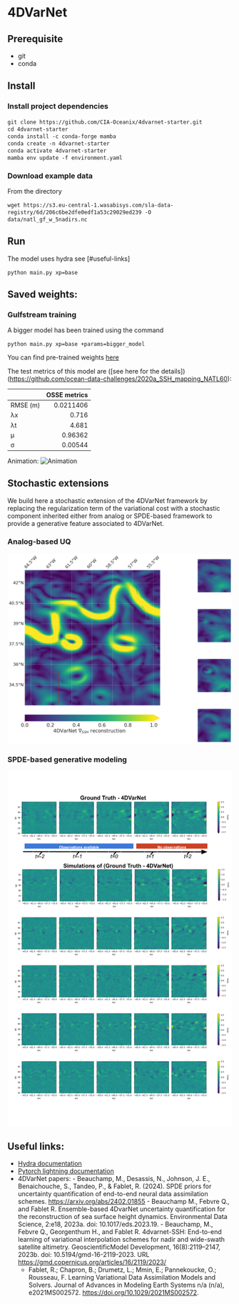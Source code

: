 # 4DVarNet

## Prerequisite
- git
- conda

## Install
### Install project dependencies
```
git clone https://github.com/CIA-Oceanix/4dvarnet-starter.git
cd 4dvarnet-starter
conda install -c conda-forge mamba
conda create -n 4dvarnet-starter
conda activate 4dvarnet-starter
mamba env update -f environment.yaml
```

### Download example data
From the directory
```
wget https://s3.eu-central-1.wasabisys.com/sla-data-registry/6d/206c6be2dfe0edf1a53c29029ed239 -O data/natl_gf_w_5nadirs.nc
```

## Run
The model uses hydra see [#useful-links]
```
python main.py xp=base 
```
## Saved weights:

### Gulfstream training
A bigger model has been trained using the command

```
python main.py xp=base +params=bigger_model 
```

You can find pre-trained weights [here](https://s3.eu-central-1.wasabisys.com/melody/quentin_cloud/starter_big_mod_07a265.ckpt)

The test metrics of this model are ([see here for the details])(https://github.com/ocean-data-challenges/2020a_SSH_mapping_NATL60):

|          |   OSSE metrics |
|:---------|---------------:|
| RMSE (m) |      0.0211406 |
| λx       |      0.716     |
| λt       |      4.681     |
| μ        |      0.96362   |
| σ        |      0.00544   |

Animation:
![Animation](https://s3.eu-central-1.wasabisys.com/melody/quentin_cloud/starter_anim.gif)

## Stochastic extensions

We build here a stochastic extension of the 4DVarNet framework by replacing the regularization term of the variational cost with a stochastic component inherited either from analog or SPDE-based framework to provide a generative feature associated to 4DVarNet.

### Analog-based UQ
![Analog based generative modeling](figs/En4DVarNet-analog.png)

### SPDE-based generative modeling

![Advection-diffusion based generative modeling](figs/En4DVarNet-gen.png)


## Useful links:
- [Hydra documentation](https://hydra.cc/docs/intro/)
- [Pytorch lightning documentation](https://pytorch-lightning.readthedocs.io/en/stable/index.html#get-started)
- 4DVarNet papers:
        - Beauchamp, M., Desassis, N., Johnson, J. E., Benaichouche, S., Tandeo, P., & Fablet, R. (2024). SPDE priors for uncertainty quantification of end-to-end neural data assimilation schemes. https://arxiv.org/abs/2402.01855
        - Beauchamp M., Febvre Q., and Fablet R. Ensemble-based 4DvarNet uncertainty quantification for the reconstruction of sea surface height dynamics. Environmental Data Science, 2:e18, 2023a. doi: 10.1017/eds.2023.19.
        - Beauchamp, M., Febvre Q., Georgenthum H., and Fablet R. 4dvarnet-SSH: End-to-end learning of variational interpolation schemes for nadir and wide-swath satellite altimetry. GeoscientificModel Development, 16(8):2119–2147, 2023b. doi: 10.5194/gmd-16-2119-2023. URL https://gmd.copernicus.org/articles/16/2119/2023/
	- Fablet, R.; Chapron, B.; Drumetz, L.; Mmin, E.; Pannekoucke, O.; Rousseau, F. Learning Variational Data Assimilation Models and Solvers. Journal of Advances in Modeling Earth Systems n/a (n/a), e2021MS002572. https://doi.org/10.1029/2021MS002572.


